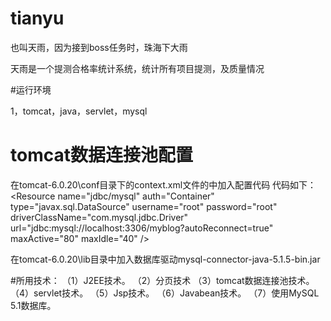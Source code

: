 # tianyu
也叫天雨，因为接到boss任务时，珠海下大雨

天雨是一个提测合格率统计系统，统计所有项目提测，及质量情况

#运行环境

1，tomcat，java，servlet，mysql

#  tomcat数据连接池配置
在tomcat-6.0.20\conf目录下的context.xml文件的<Context>中加入配置代码
代码如下：
	<Resource name="jdbc/mysql" 
		   auth="Container"  
                		   type="javax.sql.DataSource" 
		   username="root"   <!-- 数据库用户名-->
		   password="root"  <!-- 登陆数据库密码-->
                 		   driverClassName="com.mysql.jdbc.Driver"  
                 		   url="jdbc:mysql://localhost:3306/myblog?autoReconnect=true" 
		   maxActive="80" 
	                     maxIdle="40" />

在tomcat-6.0.20\lib目录中加入数据库驱动mysql-connector-java-5.1.5-bin.jar

#所用技术：
（1）J2EE技术。
（2）分页技术
（3）tomcat数据连接池技术。
（4）servlet技术。
（5）Jsp技术。
（6）Javabean技术。
（7）使用MySQL 5.1数据库。
